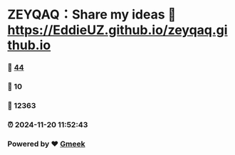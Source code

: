 # ZEYQAQ：Share my ideas :link: https://EddieUZ.github.io/zeyqaq.github.io 
### :page_facing_up: [44](https://EddieUZ.github.io/zeyqaq.github.io/tag.html) 
### :speech_balloon: 10 
### :hibiscus: 12363 
### :alarm_clock: 2024-11-20 11:52:43 
### Powered by :heart: [Gmeek](https://github.com/Meekdai/Gmeek)

